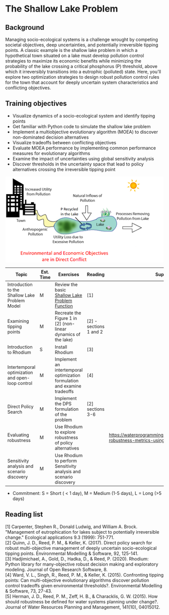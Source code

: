 # The Shallow Lake Problem


## Background
Managing socio-ecological systems is a challenge wrought by competing societal objectives, deep uncertainties, and potentially irreversible tipping points. A classic example is the shallow lake problem in which a hypothetical town situated on a lake must develop pollution control strategies to maximize its economic benefits while minimizing the probability of the lake crossing a critical phosphorus (P) threshold, above which it irreversibly transitions into a eutrophic (polluted) state. Here, you'll explore two optimization strategies to design robust pollution control rules for the town that account for deeply uncertain system characteristics and conflicting objectives. 

## Training objectives
* Visualize dynamics of a socio-ecological system and identify tipping points
* Get familiar with Python code to simulate the shallow lake problem
* Implement a multiobjective evolutionary algorithm (MOEA) to discover non-dominated decision alternatives
* Visualize tradeoffs between conflicting objectives
* Evaluate MOEA performance by implementing common performance measures for evolutionary algorithms
* Examine the impact of uncertainties using global sensitivity analysis
* Discover thresholds in the uncertainty space that lead to policy alternatives crossing the irreversible tipping point
 
![Phosphorus fluxes](lake_problem.png "Lake problem")

| Topic                                            | Est. Time | Exercises                                                                                                                                  | Reading                | Supporting Resources                                                                          |
|--------------------------------------------------|-----------|--------------------------------------------------------------------------------------------------------------------------------------------|------------------------|-----------------------------------------------------------------------------------------------|
| Introduction to the  Shallow Lake Problem Model  | M     | Review the basic [Shallow Lake Problem Function](https://github.com/antonia-had/Rhodium-LakeProblem-MORDM-workflow/blob/master/example.py) | [1]                    |                                                                                               |
| Examining tipping points                         | M      | Recreate the Figure 1 in [2] (non-linear dynamics of the lake)                                                                             | [2] - sections 1 and 2 |                                                                                               |
| Introduction to Rhodium                          | S      | Install Rhodium                                                                                                                            | [3]                    |                                                                                               | https://github.com/Project-Platypus/Rhodium
| Intertemporal optimization and open-loop control | M      | Implement an intertemporal optimization formulation and examine tradeoffs                                                                  | [4]                    |                                                                                               |
| Direct Policy Search                             | M      | Implement the DPS formulation of the problem                                                                                               | [2] sections 3-6       |                                                                                               |
| Evaluating robustness                            | M      | Use Rhodium to explore robustness of policy alternatives                                                                                   |                        | https://waterprogramming.wordpress.com/2019/06/27/examining-robustness-metrics-using-rhodium/ |
| Sensitivity analysis and scenario discovery      | M      | Use Rhodium to perform Sensitivity analysis and scenario discovery                                                                         |                        |                                                                                               |
* Commitment: S = Short ( < 1 day), M = Medium (1-5 days), L = Long (>5 days)


## Reading list
[1] Carpenter, Stephen R., Donald Ludwig, and William A. Brock. "Management of eutrophication for lakes subject to potentially irreversible change." Ecological applications 9.3 (1999): 751-771.\
[2] Quinn, J. D., Reed, P. M., & Keller, K. (2017). Direct policy search for robust multi-objective management of deeply uncertain socio-ecological tipping points. Environmental Modelling & Software, 92, 125-141.\
[3] Hadjimichael, A., Gold, D., Hadka, D., & Reed, P. (2020). Rhodium: Python library for many-objective robust decision making and exploratory modeling. Journal of Open Research Software, 8. \
[4] Ward, V. L., Singh, R., Reed, P. M., & Keller, K. (2015). Confronting tipping points: Can multi-objective evolutionary algorithms discover pollution control tradeoffs given environmental thresholds?. Environmental Modelling & Software, 73, 27-43. \
[5] Herman, J. D., Reed, P. M., Zeff, H. B., & Characklis, G. W. (2015). How should robustness be defined for water systems planning under change?. Journal of Water Resources Planning and Management, 141(10), 04015012.